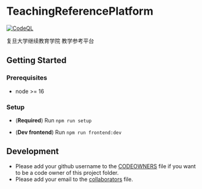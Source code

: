# TeachingReferencePlatform

[![CodeQL](https://github.com/ayachensiyuan/FD_TeachingPlatform/actions/workflows/codeQL.yml/badge.svg)](https://github.com/ayachensiyuan/FD_TeachingPlatform/actions/workflows/codeQL.yml)

复旦大学继续教育学院 教学参考平台

## Getting Started

### Prerequisites

- node >= 16

### Setup

- (**Required**) Run `npm run setup`

- (**Dev frontend**) Run `npm run frontend:dev`

## Development

- Please add your github username to the [CODEOWNERS](.github/CODEOWNERS) file if you want to be a code owner of this project folder.
- Please add your email to the [collaborators](collaborators.md) file.